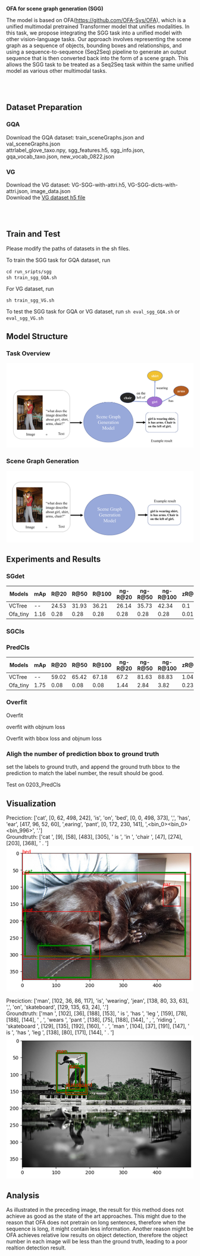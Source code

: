 **OFA for scene graph generation (SGG)**

The model is based on OFA(https://github.com/OFA-Sys/OFA), which is a unified multimodal pretrained Transformer model that unifies modalities. In this task, we propose integrating the SGG task into a unified model with other vision-language tasks. Our approach
involves representing the scene graph as a sequence of objects, bounding boxes and relationships, and using a sequence-to-sequence (Seq2Seq) pipeline to generate an output sequence that is then converted back into the form of a scene graph. This allows the SGG task to be treated as a Seq2Seq task within the same unified model as various other multimodal tasks.


<br></br>

## Dataset Preparation
### GQA
Download the GQA dataset: train_sceneGraphs.json and val_sceneGraphs.json  
attrlabel_glove_taxo.npy, sgg_features.h5, sgg_info.json, gqa_vocab_taxo.json, new_vocab_0822.json  

### VG
Download the VG dataset: VG-SGG-with-attri.h5, VG-SGG-dicts-with-attri.json, image_data.json  
Download the [VG dataset h5 file](https://1drv.ms/u/s!AmRLLNf6bzcir8xf9oC3eNWlVMTRDw?e=63t7Ed)

<br></br>

## Train and Test
Please modify the paths of datasets in the sh files.

To train the SGG task for GQA dataset, run 
```
cd run_sripts/sgg
sh train_sgg_GQA.sh
```
For VG dataset, run
```
sh train_sgg_VG.sh
```

To test the SGG task for GQA or VG dataset, run `sh eval_sgg_GQA.sh` or `eval_sgg_VG.sh`

## Model Structure
### Task Overview
![task_overview](pictures/task_overview_png.png)

### Scene Graph Generation
![SGG](pictures/sgg_png.png)


## Experiments and Results
### SGdet
| Models   | mAp  | R@20  | R@50  | R@100 | ng-R@20 | ng-R@50 |ng-R@100 | zR@20 | zR@50 | zR@100 | mR@20 | mR@50 | mR@100 |
|----------|------|-------|-------|-------|---------|---------|---------|-------|-------|--------|-------|-------|--------|
| VCTree   | --   | 24.53 | 31.93 | 36.21 | 26.14   | 35.73   | 42.34   | 0.1   | 0.31  | 0.69   | 5.38  | 7.44  | 8.66   |
| Ofa_tiny | 1.16 | 0.28  | 0.28  | 0.28  | 0.28    | 0.28    | 0.28    | 0.01  | 0.01  | 0.01   | 0.08  | 0.08  | 0.08   |

### SGCls

### PredCls
| Models   | mAp  | R@20  | R@50  | R@100 | ng-R@20 | ng-R@50 |ng-R@100 | zR@20 | zR@50 | zR@100 | mR@20 | mR@50 | mR@100 |  
|----------|------|-------|-------|-------|---------|---------|---------|-------|-------|--------|-------|-------|--------|  
| VCTree   | --   | 59.02 | 65.42 | 67.18 | 67.2    | 81.63   | 88.83   | 1.04  | 3.27  | 5.51   | 13.12 | 16.74 | 18.16  |
| Ofa_tiny | 1.75 | 0.08  | 0.08  | 0.08  | 1.44    | 2.84    | 3.82    | 0.23  | 0.23  | 0.23   | 0.09  | 0.09  | 0.09   |

### Overfit
Overfit

overfit with objnum loss

Overfit with bbox loss and objnum loss

### Aligh the number of prediction bbox to ground truth
set the labels to ground truth, and append the ground truth bbox to the prediction to match the label number, the result should be good.

Test on 0203_PredCls


## Visualization
Preciction: ['cat', [0, 62, 498, 242], 'is', 'on', 'bed', [0, 0, 498, 373], ',', 'has', 'ear', [417, 96, 52, 60], ',earing', 'pant', [0, 172, 230, 141], ',<bin_0><bin_0><bin_996>', '.']  
Groundtruth: ['cat ', [9], [58], [483], [305], ' is ', 'in ', 'chair ', [47], [274], [203], [368], ' . ']  
![visualization1](pictures/visualization1.png)

Preciction: ['man', [102, 36, 86, 117], 'is', 'wearing', 'jean', [138, 80, 33, 63], ',', 'on', 'skateboard', [129, 135, 63, 24], '.']  
Groundtruth: ['man ', [102], [36], [188], [153], ' is ', 'has ', 'leg ', [159], [78], [188], [144], ' , ', 'wears ', 'pant ', [138], [75], [188], [144], ' , ', 'riding ', 'skateboard ', [129], [135], [192], [160], ' . ', 'man ', [104], [37], [191], [147], ' is ', 'has ', 'leg ', [138], [80], [171], [144], ' . ']  
![visualization2](pictures/visualization2.png)



## Analysis
As illustrated in the preceding image, the result for this method does not achieve as good as the state of the art approaches. This might due to the reason that OFA does not pretrain on long sentences, therefore when the sequence is long, it might contain less information. Another reason might be OFA achieves relative low results on object detection, therefore the object number in each image will be less than the ground truth, leading to a poor realtion detection result.